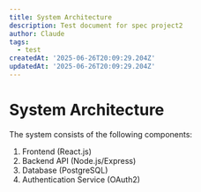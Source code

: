 ```yaml
---
title: System Architecture
description: Test document for spec project2
author: Claude
tags:
  - test
createdAt: '2025-06-26T20:09:29.204Z'
updatedAt: '2025-06-26T20:09:29.204Z'
---
```

# System Architecture

The system consists of the following components:

1. Frontend (React.js)
2. Backend API (Node.js/Express)
3. Database (PostgreSQL)
4. Authentication Service (OAuth2)
